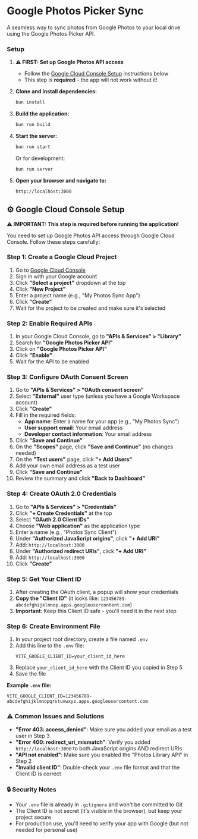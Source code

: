 # Google Photos Picker Sync

A seamless way to sync photos from Google Photos to your local drive using the Google Photos Picker API.

### Setup

1. **⚠️ FIRST: Set up Google Photos API access**
   - Follow the [Google Cloud Console Setup](#️-google-cloud-console-setup) instructions below
   - This step is **required** - the app will not work without it!

2. **Clone and install dependencies:**
   ```bash
   bun install
   ```
   
3. **Build the application:**
   ```bash
   bun run build
   ```

4. **Start the server:**
   ```bash
   bun run start
   ```
   
   Or for development:
   ```bash
   bun run server
   ```

5. **Open your browser and navigate to:**
   ```
   http://localhost:3000
   ```

## ⚙️ Google Cloud Console Setup

**⚠️ IMPORTANT: This step is required before running the application!**

You need to set up Google Photos API access through Google Cloud Console. Follow these steps carefully:

### Step 1: Create a Google Cloud Project

1. Go to [Google Cloud Console](https://console.cloud.google.com/)
2. Sign in with your Google account
3. Click **"Select a project"** dropdown at the top
4. Click **"New Project"**
5. Enter a project name (e.g., "My Photos Sync App")
6. Click **"Create"**
7. Wait for the project to be created and make sure it's selected

### Step 2: Enable Required APIs

1. In your Google Cloud Console, go to **"APIs & Services" > "Library"**
2. Search for **"Google Photos Picker API"**
3. Click on **"Google Photos Picker API"**
4. Click **"Enable"**
5. Wait for the API to be enabled

### Step 3: Configure OAuth Consent Screen

1. Go to **"APIs & Services" > "OAuth consent screen"**
2. Select **"External"** user type (unless you have a Google Workspace account)
3. Click **"Create"**
4. Fill in the required fields:
   - **App name**: Enter a name for your app (e.g., "My Photos Sync")
   - **User support email**: Your email address
   - **Developer contact information**: Your email address
5. Click **"Save and Continue"**
6. On the **"Scopes"** page, click **"Save and Continue"** (no changes needed)
7. On the **"Test users"** page, click **"+ Add Users"**
8. Add your own email address as a test user
9. Click **"Save and Continue"**
10. Review the summary and click **"Back to Dashboard"**

### Step 4: Create OAuth 2.0 Credentials

1. Go to **"APIs & Services" > "Credentials"**
2. Click **"+ Create Credentials"** at the top
3. Select **"OAuth 2.0 Client IDs"**
4. Choose **"Web application"** as the application type
5. Enter a name (e.g., "Photos Sync Client")
6. Under **"Authorized JavaScript origins"**, click **"+ Add URI"**
7. Add: `http://localhost:3000`
8. Under **"Authorized redirect URIs"**, click **"+ Add URI"**
9. Add: `http://localhost:3000`
10. Click **"Create"**

### Step 5: Get Your Client ID

1. After creating the OAuth client, a popup will show your credentials
2. **Copy the "Client ID"** (it looks like: `123456789-abcdefghijklmnop.apps.googleusercontent.com`)
3. **Important**: Keep this Client ID safe - you'll need it in the next step

### Step 6: Create Environment File

1. In your project root directory, create a file named `.env`
2. Add this line to the `.env` file:
   ```
   VITE_GOOGLE_CLIENT_ID=your_client_id_here
   ```
3. Replace `your_client_id_here` with the Client ID you copied in Step 5
4. Save the file

**Example `.env` file:**
```
VITE_GOOGLE_CLIENT_ID=123456789-abcdefghijklmnopqrstuvwxyz.apps.googleusercontent.com
```

### ⚠️ Common Issues and Solutions

- **"Error 403: access_denied"**: Make sure you added your email as a test user in Step 3
- **"Error 400: redirect_uri_mismatch"**: Verify you added `http://localhost:3000` to both JavaScript origins AND redirect URIs
- **"API not enabled"**: Make sure you enabled the "Photos Library API" in Step 2
- **"Invalid client ID"**: Double-check your `.env` file format and that the Client ID is correct

### 🔒 Security Notes

- Your `.env` file is already in `.gitignore` and won't be committed to Git
- The Client ID is not secret (it's visible in the browser), but keep your project secure
- For production use, you'll need to verify your app with Google (but not needed for personal use)